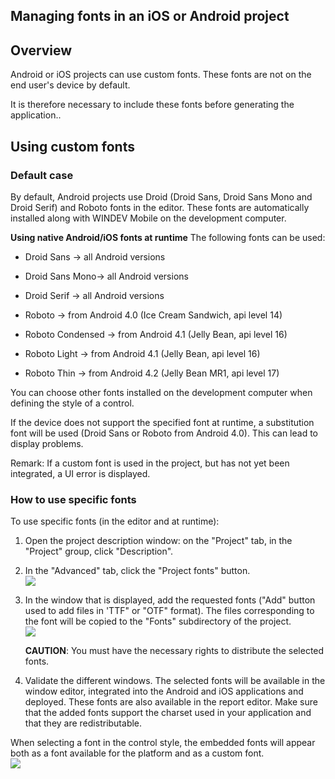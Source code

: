 
## Managing fonts in an iOS or Android project
			

<a name="NOTE1"></a>
<a name="NOTE1_1"></a>


## Overview
<a name="overview_ELTTEXTE000121"></a>
Android or iOS projects can use custom fonts. These fonts are not on the end user's device by default. 

It is therefore necessary to include these fonts before generating the application.. 

<a name="NOTE2"></a>
<a name="NOTE2_1"></a>


## Using custom fonts
<a name="using_custom_fonts_ELTTEXTE000145"></a>


### Default case
<a name="default_case_ELTPARAGRAPHE000018"></a>

By default, Android projects use Droid (Droid Sans, Droid Sans Mono and Droid Serif) and Roboto fonts in the editor. These fonts are automatically installed along with WINDEV Mobile on the development computer.

**Using native Android/iOS fonts at runtime**
The following fonts can be used:

- Droid Sans -> all Android versions

- Droid Sans Mono-> all Android versions

- Droid Serif -> all Android versions

- Roboto -> from Android 4.0 (Ice Cream Sandwich, api level 14)

- Roboto Condensed -> from Android 4.1 (Jelly Bean, api level 16)

- Roboto Light -> from Android 4.1 (Jelly Bean, api level 16)

- Roboto Thin -> from Android 4.2 (Jelly Bean MR1, api level 17)




You can choose other fonts installed on the development computer when defining the style of a control. 

If the device does not support the specified font at runtime, a substitution font will be used (Droid Sans or Roboto from Android 4.0). This can lead to display problems. 

Remark: If a custom font is used in the project, but has not yet been integrated, a UI error is displayed. 




### How to use specific fonts
<a name="how_use_specific_fonts_ELTPARAGRAPHE000046"></a>

To use specific fonts (in the editor and at runtime): 

1. Open the project description window: on the "Project" tab, in the "Project" group, click "Description".

2. In the "Advanced" tab, click the "Project fonts" button. <br>![](https://doc.pcsoft.fr/en-US/images/image.awp?langid=3&name=Police_perso_WM%20-%20HC%20N%B0001.gif)


3. In the window that is displayed, add the requested fonts ("Add" button used to add files in 'TTF" or "OTF" format). The files corresponding to the font will be copied to the "Fonts" subdirectory of the project. <br>![](https://doc.pcsoft.fr/en-US/images/image.awp?langid=3&name=Police_perso_WM%20-%20HC%20N%B0002.gif&type=thumb)

	**CAUTION**: You must have the necessary rights to distribute the selected fonts. 

4. Validate the different windows. The selected fonts will be available in the window editor, integrated into the Android and iOS applications and deployed. These fonts are also available in the report editor. Make sure that the added fonts support the charset used in your application and that they are redistributable. 




When selecting a font in the control style, the embedded fonts will appear both as a font available for the platform and as a custom font.<br>![](https://doc.pcsoft.fr/en-US/images/image.awp?langid=3&name=Police_perso_WM%20-%20HC%20N%B0004.gif&type=thumb)



